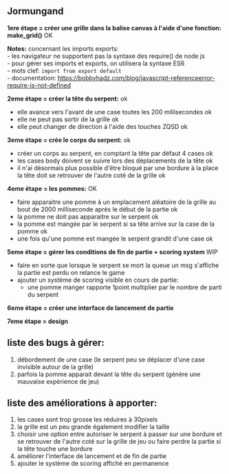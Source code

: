 ## Jormungand 

**1ere étape = créer une grille dans la balise canvas à l'aide d'une fonction: make_grid()** OK

**Notes:** concernant les imports exports:  
    - les navigateur ne supportent pas la syntaxe des require() de node js  
    - pour gérer ses imports et exports, on utilisera la syntaxe ES6   
    - mots clef: ``import from export default``  
    - documentation: https://bobbyhadz.com/blog/javascript-referenceerror-require-is-not-defined  

**2eme étape = créer la tête du serpent:** ok
- elle avance vers l'avant de une case toutes les 200 millisecondes ok
- elle ne peut pas sortir de la grille ok
- elle peut changer de direction à l'aide des touches ZQSD ok

**3eme étape = crée le corps du serpent:** ok
- créer un corps au serpent, en comptant la tête par défaut 4 cases ok
- les cases body doivent se suivre lors des déplacements de la tête ok
- il n'ai désormais plus possible d'être bloqué par une bordure à la place la tête doit se retrouver de l'autre coté de la grille ok

**4eme étape = les pommes:** OK
- faire apparaitre une pomme à un emplacement aléatoire de la grille au bout de 2000 milliseconde après le début de la partie ok
- la pomme ne doit pas apparaitre sur le serpent ok
- la pomme est mangée par le serpent si sa tête arrive sur la case de la pomme ok
- une fois qu'une pomme est mangée le serpent grandit d'une case ok

**5eme étape = gérer les conditions de fin de partie + scoring system** WIP
- faire en sorte que lorsque le serpent se mort la queue un msg s'affiche la partie est perdu on relance le game
- ajouter un système de scoring visible en cours de partie:
  - une pomme manger rapporte 1point multiplier par le nombre de parti du serpent
  
**6eme étape = créer une interface de lancement de partie**

**7eme étape = design**

## liste des bugs à gérer:
1. débordement de une case (le serpent peu se déplacer d'une case invisible autour de la grille)
2. parfois la pomme apparait devant la tête du serpent (génère une mauvaise expérience de jeu)

## liste des améliorations à apporter:
1. les cases sont trop grosse les réduires à 30pixels
2. la grille est un peu grande également modifier la taille 
3. choisir une option entre autoriser le serpent à passer sur une bordure et se retrouver de l'autre coté sur la grille de jeu ou faire perdre la partie si la tête touche une bordure
4. améliorer l'interface de lancement et de fin de partie
5. ajouter le système de scoring affiché en permanence